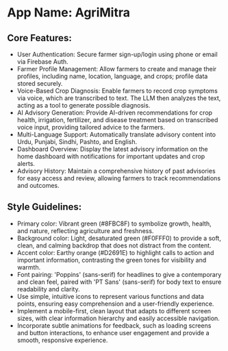 # **App Name**: AgriMitra

## Core Features:

- User Authentication: Secure farmer sign-up/login using phone or email via Firebase Auth.
- Farmer Profile Management: Allow farmers to create and manage their profiles, including name, location, language, and crops; profile data stored securely.
- Voice-Based Crop Diagnosis: Enable farmers to record crop symptoms via voice, which are transcribed to text.  The LLM then analyzes the text, acting as a tool to generate possible diagnosis.
- AI Advisory Generation: Provide AI-driven recommendations for crop health, irrigation, fertilizer, and disease treatment based on transcribed voice input, providing tailored advice to the farmers.
- Multi-Language Support: Automatically translate advisory content into Urdu, Punjabi, Sindhi, Pashto, and English.
- Dashboard Overview: Display the latest advisory information on the home dashboard with notifications for important updates and crop alerts.
- Advisory History: Maintain a comprehensive history of past advisories for easy access and review, allowing farmers to track recommendations and outcomes.

## Style Guidelines:

- Primary color: Vibrant green (#8FBC8F) to symbolize growth, health, and nature, reflecting agriculture and freshness.
- Background color: Light, desaturated green (#F0FFF0) to provide a soft, clean, and calming backdrop that does not distract from the content.
- Accent color: Earthy orange (#D2691E) to highlight calls to action and important information, contrasting the green tones for visibility and warmth.
- Font pairing: 'Poppins' (sans-serif) for headlines to give a contemporary and clean feel, paired with 'PT Sans' (sans-serif) for body text to ensure readability and clarity.
- Use simple, intuitive icons to represent various functions and data points, ensuring easy comprehension and a user-friendly experience.
- Implement a mobile-first, clean layout that adapts to different screen sizes, with clear information hierarchy and easily accessible navigation.
- Incorporate subtle animations for feedback, such as loading screens and button interactions, to enhance user engagement and provide a smooth, responsive experience.